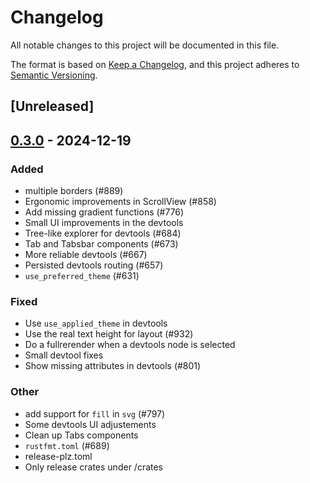 # Changelog

All notable changes to this project will be documented in this file.

The format is based on [Keep a Changelog](https://keepachangelog.com/en/1.0.0/),
and this project adheres to [Semantic Versioning](https://semver.org/spec/v2.0.0.html).

## [Unreleased]

## [0.3.0](https://github.com/marc2332/freya/compare/freya-devtools-v0.2.1...freya-devtools-v0.3.0) - 2024-12-19

### Added

- multiple borders (#889)
- Ergonomic improvements in ScrollView (#858)
- Add missing gradient functions (#776)
- Small UI improvements in the devtools
- Tree-like explorer for devtools (#684)
- Tab and Tabsbar components (#673)
- More reliable devtools (#667)
- Persisted devtools routing (#657)
- `use_preferred_theme` (#631)

### Fixed

- Use `use_applied_theme` in devtools
- Use the real text height for layout (#932)
- Do a fullrerender when a devtools node is selected
- Small devtool fixes
- Show missing attributes in devtools (#801)

### Other

- add support for `fill` in `svg` (#797)
- Some devtools UI adjustements
- Clean up Tabs components
- `rustfmt.toml` (#689)
- release-plz.toml
- Only release crates under /crates
